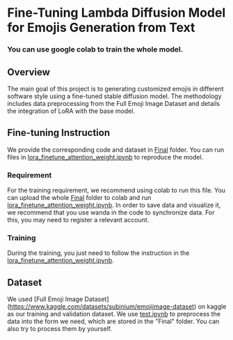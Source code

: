 # Fine-Tuning Lambda Diffusion Model for Emojis Generation from Text

### You  can use google colab to train the whole model.

## Overview

The main goal of this project is to generating customized emojis in different software style using a fine-tuned stable diffusion model. The methodology includes data preprocessing from the Full Emoji Image Dataset and details the integration of LoRA with the base model.

## Fine-tuning Instruction

We provide the corresponding code and dataset in [Final](Final)  folder. You can run files in [lora_finetune_attention_weight.ipynb](Final/lora_finetune_attention_weight.ipynb) to reproduce the model.

### Requirement

For the training requirement, we recommend using colab to run this file. You can upload the whole [Final](Final) folder to colab and run [lora_finetune_attention_weight.ipynb](Final/lora_finetune_attention_weight.ipynb). In order to save data and visualize it, we recommend that you use wanda in the code to synchronize data. For this, you may need to register a relevant account. 

### Training

During the training, you just need to follow the instruction in the [lora_finetune_attention_weight.ipynb](Final/lora_finetune_attention_weight.ipynb).

## Dataset

We used [Full Emoji Image Dataset] (https://www.kaggle.com/datasets/subinium/emojiimage-dataset) on kaggle as our training and validation dataset. We use [test.ipynb](test.ipynb) to preprocess the data into the form we need, which are stored in the "Final" folder. You can also try to process them by yourself.

